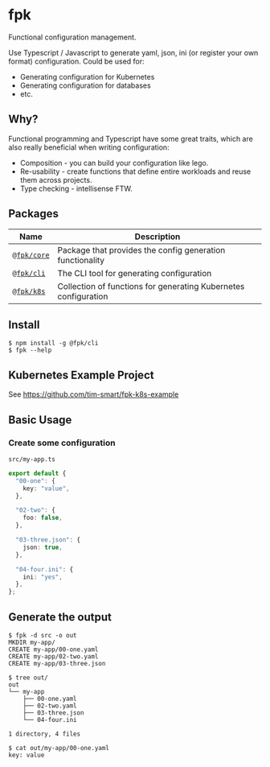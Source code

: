 # fpk

Functional configuration management.

Use Typescript / Javascript to generate yaml, json, ini (or register your own
format) configuration. Could be used for:

- Generating configuration for Kubernetes
- Generating configuration for databases
- etc.

## Why?

Functional programming and Typescript have some great traits, which are also
really beneficial when writing configuration:

- Composition - you can build your configuration like lego.
- Re-usability - create functions that define entire workloads and reuse them
  across projects.
- Type checking - intellisense FTW.

## Packages

| Name                                                                      | Description                                                     |
| ------------------------------------------------------------------------- | --------------------------------------------------------------- |
| [`@fpk/core`](https://github.com/tim-smart/fpk/tree/master/packages/core) | Package that provides the config generation functionality       |
| [`@fpk/cli`](https://github.com/tim-smart/fpk/tree/master/packages/cli)   | The CLI tool for generating configuration                       |
| [`@fpk/k8s`](https://github.com/tim-smart/fpk/tree/master/packages/k8s)   | Collection of functions for generating Kubernetes configuration |

## Install

```
$ npm install -g @fpk/cli
$ fpk --help
```

## Kubernetes Example Project

See https://github.com/tim-smart/fpk-k8s-example

## Basic Usage

### Create some configuration

`src/my-app.ts`

```typescript
export default {
  "00-one": {
    key: "value",
  },

  "02-two": {
    foo: false,
  },

  "03-three.json": {
    json: true,
  },

  "04-four.ini": {
    ini: "yes",
  },
};
```

## Generate the output

```
$ fpk -d src -o out
MKDIR my-app/
CREATE my-app/00-one.yaml
CREATE my-app/02-two.yaml
CREATE my-app/03-three.json

$ tree out/
out
└── my-app
    ├── 00-one.yaml
    ├── 02-two.yaml
    ├── 03-three.json
    └── 04-four.ini

1 directory, 4 files

$ cat out/my-app/00-one.yaml
key: value
```
